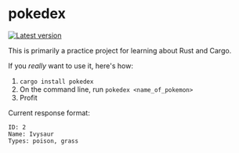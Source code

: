 # pokedex

[![Latest version](https://img.shields.io/crates/v/pokedex.svg)](https://crates.io/crates/pokedex)

This is primarily a practice project for learning about Rust and Cargo.

If you _really_ want to use it, here's how:

1. `cargo install pokedex`
2. On the command line, run `pokedex <name_of_pokemon>`
3. Profit

Current response format:

```
ID: 2
Name: Ivysaur
Types: poison, grass
```
